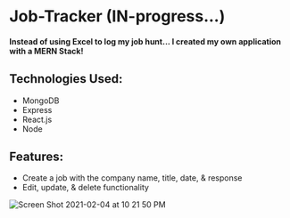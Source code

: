 # Job-Tracker (IN-progress...)

#### Instead of using Excel to log my job hunt... I created my own application with a MERN Stack! 

## Technologies Used:

* MongoDB
* Express
* React.js
* Node



## Features:
* Create a job with the company name, title, date, & response
* Edit, update, & delete functionality


![Screen Shot 2021-02-04 at 10 21 50 PM](https://user-images.githubusercontent.com/73499055/106990835-aa6d8380-673a-11eb-9223-bdd809f0f1a6.png)
